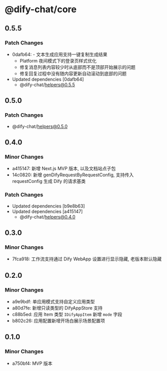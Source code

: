 # @dify-chat/core

## 0.5.5

### Patch Changes

- 0dafb64: - 文本生成应用支持一键复制生成结果
  - Platform 夜间模式下的登录页样式优化
  - 修复消息列表内容较少时从底部而不是顶部开始展示的问题
  - 修复回复过程中没有随内容更新自动滚动到底部的问题
- Updated dependencies [0dafb64]
  - @dify-chat/helpers@0.5.5

## 0.5.0

### Patch Changes

- @dify-chat/helpers@0.5.0

## 0.4.0

### Minor Changes

- a415147: 新增 Next.js MVP 版本, 以及文档站点子包
- 14c0820: 新增 genDifyRequestByRequestConfig, 支持传入 requestConfig 生成 Dify 的请求基类

### Patch Changes

- Updated dependencies [b9e8b63]
- Updated dependencies [a415147]
  - @dify-chat/helpers@0.4.0

## 0.3.0

### Minor Changes

- 7fca918: 工作流支持通过 Dify WebApp 设置进行显示隐藏, 老版本默认隐藏

## 0.2.0

### Minor Changes

- a9e9bdf: 单应用模式支持自定义应用类型
- a80d7fe: 新增只读类型的 DifyAppStore 支持
- c88b5ed: 应用 Item 类型 `IDifyAppItem` 新增 `mode` 字段
- b802c26: 应用配置新增开场白展示场景配置项

## 0.1.0

### Minor Changes

- a750bf4: MVP 版本

